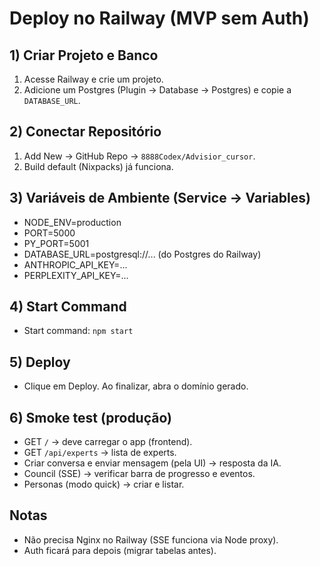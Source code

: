 # Deploy no Railway (MVP sem Auth)

## 1) Criar Projeto e Banco
1. Acesse Railway e crie um projeto.
2. Adicione um Postgres (Plugin → Database → Postgres) e copie a `DATABASE_URL`.

## 2) Conectar Repositório
1. Add New → GitHub Repo → `8888Codex/Advisior_cursor`.
2. Build default (Nixpacks) já funciona.

## 3) Variáveis de Ambiente (Service → Variables)
- NODE_ENV=production
- PORT=5000
- PY_PORT=5001
- DATABASE_URL=postgresql://... (do Postgres do Railway)
- ANTHROPIC_API_KEY=...
- PERPLEXITY_API_KEY=...

## 4) Start Command
- Start command: `npm start`

## 5) Deploy
- Clique em Deploy. Ao finalizar, abra o domínio gerado.

## 6) Smoke test (produção)
- GET `/` → deve carregar o app (frontend).
- GET `/api/experts` → lista de experts.
- Criar conversa e enviar mensagem (pela UI) → resposta da IA.
- Council (SSE) → verificar barra de progresso e eventos.
- Personas (modo quick) → criar e listar.

## Notas
- Não precisa Nginx no Railway (SSE funciona via Node proxy).
- Auth ficará para depois (migrar tabelas antes).
